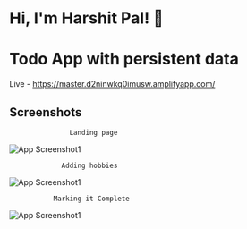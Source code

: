 
# Hi, I'm Harshit Pal! 👋


# Todo App with persistent data


Live - https://master.d2ninwkq0imusw.amplifyapp.com/

## Screenshots

                   Landing page
![App Screenshot1](https://drive.google.com/uc?export=view&id=1upfjL3tTrqEYu1eKTyn7a4LkGPnAq2bQ)

                 Adding hobbies
![App Screenshot1](https://drive.google.com/uc?export=view&id=1-Ti7Dh1Vl95bggW2Py-2V-Emb-yIzJWr)

               Marking it Complete
![App Screenshot1](https://drive.google.com/uc?export=view&id=15lKo-6QwrPZ-hcumuDswSux_d_NSHvYn)

